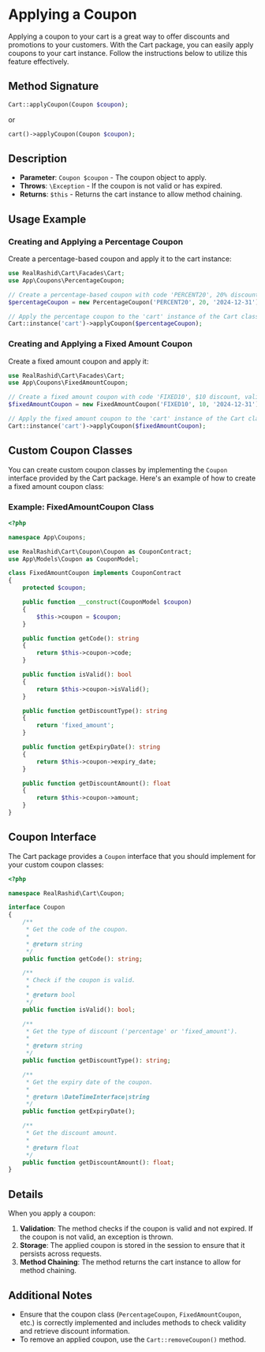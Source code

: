 # Applying a Coupon

Applying a coupon to your cart is a great way to offer discounts and promotions to your customers. With the Cart package, you can easily apply coupons to your cart instance. Follow the instructions below to utilize this feature effectively.

## Method Signature

```php
Cart::applyCoupon(Coupon $coupon);
```

or

```php
cart()->applyCoupon(Coupon $coupon);
```

## Description

- **Parameter**: `Coupon $coupon` - The coupon object to apply.
- **Throws**: `\Exception` - If the coupon is not valid or has expired.
- **Returns**: `$this` - Returns the cart instance to allow method chaining.

## Usage Example

### Creating and Applying a Percentage Coupon

Create a percentage-based coupon and apply it to the cart instance:

```php
use RealRashid\Cart\Facades\Cart;
use App\Coupons\PercentageCoupon;

// Create a percentage-based coupon with code 'PERCENT20', 20% discount, valid until '2024-12-31'.
$percentageCoupon = new PercentageCoupon('PERCENT20', 20, '2024-12-31');

// Apply the percentage coupon to the 'cart' instance of the Cart class.
Cart::instance('cart')->applyCoupon($percentageCoupon);
```

### Creating and Applying a Fixed Amount Coupon

Create a fixed amount coupon and apply it:

```php
use RealRashid\Cart\Facades\Cart;
use App\Coupons\FixedAmountCoupon;

// Create a fixed amount coupon with code 'FIXED10', $10 discount, valid until '2024-12-31'.
$fixedAmountCoupon = new FixedAmountCoupon('FIXED10', 10, '2024-12-31');

// Apply the fixed amount coupon to the 'cart' instance of the Cart class.
Cart::instance('cart')->applyCoupon($fixedAmountCoupon);
```

## Custom Coupon Classes

You can create custom coupon classes by implementing the `Coupon` interface provided by the Cart package. Here's an example of how to create a fixed amount coupon class:

### Example: FixedAmountCoupon Class

```php
<?php

namespace App\Coupons;

use RealRashid\Cart\Coupon\Coupon as CouponContract;
use App\Models\Coupon as CouponModel;

class FixedAmountCoupon implements CouponContract
{
    protected $coupon;

    public function __construct(CouponModel $coupon)
    {
        $this->coupon = $coupon;
    }

    public function getCode(): string
    {
        return $this->coupon->code;
    }

    public function isValid(): bool
    {
        return $this->coupon->isValid();
    }

    public function getDiscountType(): string
    {
        return 'fixed_amount';
    }

    public function getExpiryDate(): string
    {
        return $this->coupon->expiry_date;
    }

    public function getDiscountAmount(): float
    {
        return $this->coupon->amount;
    }
}
```

## Coupon Interface

The Cart package provides a `Coupon` interface that you should implement for your custom coupon classes:

```php
<?php

namespace RealRashid\Cart\Coupon;

interface Coupon
{
    /**
     * Get the code of the coupon.
     *
     * @return string
     */
    public function getCode(): string;

    /**
     * Check if the coupon is valid.
     *
     * @return bool
     */
    public function isValid(): bool;

    /**
     * Get the type of discount ('percentage' or 'fixed_amount').
     *
     * @return string
     */
    public function getDiscountType(): string;

    /**
     * Get the expiry date of the coupon.
     *
     * @return \DateTimeInterface|string
     */
    public function getExpiryDate();

    /**
     * Get the discount amount.
     *
     * @return float
     */
    public function getDiscountAmount(): float;
}
```

## Details

When you apply a coupon:

1. **Validation**: The method checks if the coupon is valid and not expired. If the coupon is not valid, an exception is thrown.
2. **Storage**: The applied coupon is stored in the session to ensure that it persists across requests.
3. **Method Chaining**: The method returns the cart instance to allow for method chaining.

## Additional Notes

- Ensure that the coupon class (`PercentageCoupon`, `FixedAmountCoupon`, etc.) is correctly implemented and includes methods to check validity and retrieve discount information.
- To remove an applied coupon, use the `Cart::removeCoupon()` method.

